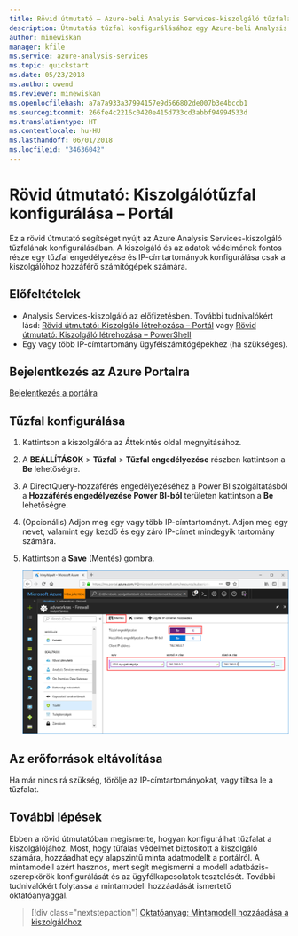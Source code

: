 ```yaml
---
title: Rövid útmutató – Azure-beli Analysis Services-kiszolgáló tűzfalának konfigurálása | Microsoft Docs
description: Útmutatás tűzfal konfigurálásához egy Azure-beli Analysis Services-kiszolgálópéldányhoz.
author: minewiskan
manager: kfile
ms.service: azure-analysis-services
ms.topic: quickstart
ms.date: 05/23/2018
ms.author: owend
ms.reviewer: minewiskan
ms.openlocfilehash: a7a7a933a37994157e9d566802de007b3e4bccb1
ms.sourcegitcommit: 266fe4c2216c0420e415d733cd3abbf94994533d
ms.translationtype: HT
ms.contentlocale: hu-HU
ms.lasthandoff: 06/01/2018
ms.locfileid: "34636042"
---
```

# <a name="quickstart-configure-server-firewall---portal"></a>Rövid útmutató: Kiszolgálótűzfal konfigurálása – Portál

Ez a rövid útmutató segítséget nyújt az Azure Analysis Services-kiszolgáló tűzfalának konfigurálásában. A kiszolgáló és az adatok védelmének fontos része egy tűzfal engedélyezése és IP-címtartományok konfigurálása csak a kiszolgálóhoz hozzáférő számítógépek számára.

## <a name="prerequisites"></a>Előfeltételek

- Analysis Services-kiszolgáló az előfizetésben. További tudnivalókért lásd: [Rövid útmutató: Kiszolgáló létrehozása – Portál](analysis-services-create-server.md) vagy [Rövid útmutató: Kiszolgáló létrehozása – PowerShell](analysis-services-create-powershell.md)
- Egy vagy több IP-címtartomány ügyfélszámítógépekhez (ha szükséges).

## <a name="log-in-to-the-azure-portal"></a>Bejelentkezés az Azure Portalra 

[Bejelentkezés a portálra](https://portal.azure.com)

## <a name="configure-a-firewall"></a>Tűzfal konfigurálása

1. Kattintson a kiszolgálóra az Áttekintés oldal megnyitásához. 
2. A **BEÁLLÍTÁSOK** > **Tűzfal** > **Tűzfal engedélyezése** részben kattintson a **Be** lehetőségre.
3. A DirectQuery-hozzáférés engedélyezéséhez a Power BI szolgáltatásból a **Hozzáférés engedélyezése Power BI-ból** területen kattintson a **Be** lehetőségre.  
4. (Opcionális) Adjon meg egy vagy több IP-címtartományt. Adjon meg egy nevet, valamint egy kezdő és egy záró IP-címet mindegyik tartomány számára. 
5. Kattintson a **Save** (Mentés) gombra.

     ![Tűzfalbeállítások](./media/analysis-services-qs-firewall/aas-qs-firewall.png)

## <a name="clean-up-resources"></a>Az erőforrások eltávolítása

Ha már nincs rá szükség, törölje az IP-címtartományokat, vagy tiltsa le a tűzfalat.

## <a name="next-steps"></a>További lépések
Ebben a rövid útmutatóban megismerte, hogyan konfigurálhat tűzfalat a kiszolgálójához. Most, hogy tűfalas védelmet biztosított a kiszolgáló számára, hozzáadhat egy alapszintű minta adatmodellt a portálról. A mintamodell azért hasznos, mert segít megismerni a modell adatbázis-szerepkörök konfigurálását és az ügyfélkapcsolatok tesztelését. További tudnivalókért folytassa a mintamodell hozzáadását ismertető oktatóanyaggal.

> [!div class="nextstepaction"]
> [Oktatóanyag: Mintamodell hozzáadása a kiszolgálóhoz](analysis-services-create-sample-model.md)
